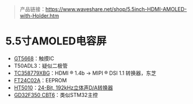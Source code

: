 > 产品链接：https://www.waveshare.net/shop/5.5inch-HDMI-AMOLED-with-Holder.htm

# 5.5寸AMOLED电容屏

- [GT5668](https://cdn.compacttool.ru/downloads/GT5668-Datasheet_20151225_Rev.01a.pdf)：触摸IC
- T50ADL3：疑似二极管
- [TC358779XBG](https://toshiba.semicon-storage.com/jp/semiconductor/product/interface-bridge-ics-for-mobile-peripheral-devices/hdmir-interface-bridge-ics/detail.TC358779XBG.html)：HDMI ® 1.4b → MIPI ® DSI 1.1 转换器，东芝
- [FT24C02A](https://item.szlcsc.com/208653.html?fromZone=s_s__%2522FT24C02A%2522)：EEPROM
- [HT5010](https://www.alldatasheet.net/html-marking/1140051/HEROIC/HT5010/250/1/HT5010.html)：[24-Bit, 192kHz立体声D/A转换器](http://www.szczkjgs.com/UploadFiles/fujian/3791/HT5010.pdf)
- [GD32F350 CBT6](https://item.taobao.com/item.htm?abbucket=19&id=675059179113&ns=1&priceTId=2100c80817276882990617577e0bb4&spm=a21n57.1.item.1.f526523cXqTiwy&utparam=%7B%22aplus_abtest%22%3A%2236c7aa67a2212c7727466963a4b39ca8%22%7D&xxc=taobaoSearch)：类似STM32主控